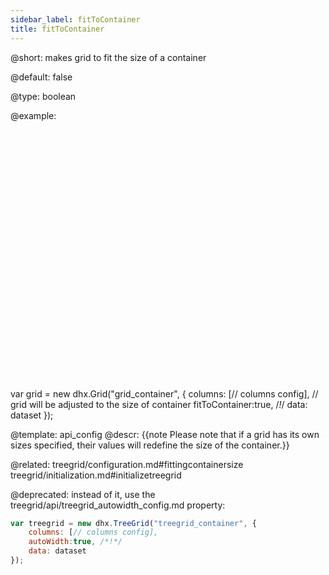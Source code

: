 ```yaml
---
sidebar_label: fitToContainer
title: fitToContainer
---          
```


@short: 
makes grid to fit the size of a container


@default:
false


@type: boolean

@example: 
<div id="grid_container" style="width:600px;height:400px;"></div>


var grid = new dhx.Grid("grid_container", {
	columns: [// columns config],
    // grid will be adjusted to the size of container
	fitToContainer:true, /*!*/
	data: dataset
});


@template:	api_config
@descr: 
{{note Please note that if a grid has its own sizes specified, their values will redefine the size of the container.}}

@related: treegrid/configuration.md#fittingcontainersize
treegrid/initialization.md#initializetreegrid



@deprecated: instead of it, use the treegrid/api/treegrid_autowidth_config.md property:

~~~js
var treegrid = new dhx.TreeGrid("treegrid_container", {
    columns: [// columns config],
    autoWidth:true, /*!*/
    data: dataset
});
~~~